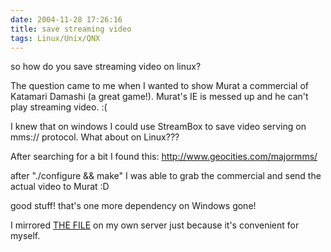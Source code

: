 ```yaml
---
date: 2004-11-28 17:26:16
title: save streaming video
tags: Linux/Unix/QNX
---
```


so how do you save streaming video on linux?

The question came to me when I wanted to show Murat a commercial of Katamari Damashi (a great game!).
Murat's IE is messed up and he can't play streaming video. :(

I knew that on windows I could use StreamBox to save video serving on mms:// protocol. What about on Linux???

After searching for a bit I found this: http://www.geocities.com/majormms/

after "./configure && make" I was able to grab the commercial and send the actual video to Murat :D

good stuff! that's one more dependency on Windows gone!

I mirrored [THE FILE](/files/gentoo/mms_client-0.0.3.tar.gz) on my own server just because it's convenient for myself.
